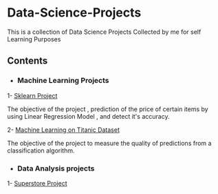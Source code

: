 # Data-Science-Projects
This is  a collection of Data Science Projects Collected by me for self Learning Purposes

## Contents

* ### Machine Learning Projects
1- [Sklearn Project](https://github.com/DareenAtta/Data-Science-Projects/blob/main/_Sklearn%20Project.ipynb)

The objective of the project , prediction of the price of certain items by using Linear Regression Model , and detect it's accuracy.


2- [Machine Learning on Titanic Dataset](https://github.com/DareenAtta/Data-Science-Projects/blob/main/Machine%20Learning%20on%20Titanic%20Data%20Set.ipynb)

The objective of the project to measure the quality of predictions from a classification algorithm. 


* ### Data Analysis projects
1- [Superstore Project]()

